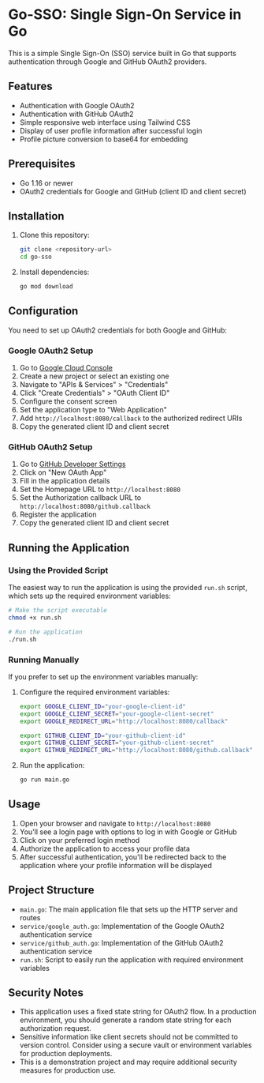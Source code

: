 # Go-SSO: Single Sign-On Service in Go

This is a simple Single Sign-On (SSO) service built in Go that supports authentication through Google and GitHub OAuth2 providers.

## Features

- Authentication with Google OAuth2
- Authentication with GitHub OAuth2
- Simple responsive web interface using Tailwind CSS
- Display of user profile information after successful login
- Profile picture conversion to base64 for embedding

## Prerequisites

- Go 1.16 or newer
- OAuth2 credentials for Google and GitHub (client ID and client secret)

## Installation

1. Clone this repository:
   ```bash
   git clone <repository-url>
   cd go-sso
   ```

2. Install dependencies:
   ```bash
   go mod download
   ```

## Configuration

You need to set up OAuth2 credentials for both Google and GitHub:

### Google OAuth2 Setup

1. Go to [Google Cloud Console](https://console.cloud.google.com/)
2. Create a new project or select an existing one
3. Navigate to "APIs & Services" > "Credentials"
4. Click "Create Credentials" > "OAuth Client ID"
5. Configure the consent screen
6. Set the application type to "Web Application"
7. Add `http://localhost:8080/callback` to the authorized redirect URIs
8. Copy the generated client ID and client secret

### GitHub OAuth2 Setup

1. Go to [GitHub Developer Settings](https://github.com/settings/developers)
2. Click on "New OAuth App"
3. Fill in the application details
4. Set the Homepage URL to `http://localhost:8080`
5. Set the Authorization callback URL to `http://localhost:8080/github.callback`
6. Register the application
7. Copy the generated client ID and client secret

## Running the Application

### Using the Provided Script

The easiest way to run the application is using the provided `run.sh` script, which sets up the required environment variables:

```bash
# Make the script executable
chmod +x run.sh

# Run the application
./run.sh
```

### Running Manually

If you prefer to set up the environment variables manually:

1. Configure the required environment variables:
   ```bash
   export GOOGLE_CLIENT_ID="your-google-client-id"
   export GOOGLE_CLIENT_SECRET="your-google-client-secret"
   export GOOGLE_REDIRECT_URL="http://localhost:8080/callback"
   
   export GITHUB_CLIENT_ID="your-github-client-id"
   export GITHUB_CLIENT_SECRET="your-github-client-secret"
   export GITHUB_REDIRECT_URL="http://localhost:8080/github.callback"
   ```

2. Run the application:
   ```bash
   go run main.go
   ```

## Usage

1. Open your browser and navigate to `http://localhost:8080`
2. You'll see a login page with options to log in with Google or GitHub
3. Click on your preferred login method
4. Authorize the application to access your profile data
5. After successful authentication, you'll be redirected back to the application where your profile information will be displayed

## Project Structure

- `main.go`: The main application file that sets up the HTTP server and routes
- `service/google_auth.go`: Implementation of the Google OAuth2 authentication service
- `service/github_auth.go`: Implementation of the GitHub OAuth2 authentication service
- `run.sh`: Script to easily run the application with required environment variables

## Security Notes

- This application uses a fixed state string for OAuth2 flow. In a production environment, you should generate a random state string for each authorization request.
- Sensitive information like client secrets should not be committed to version control. Consider using a secure vault or environment variables for production deployments.
- This is a demonstration project and may require additional security measures for production use.
